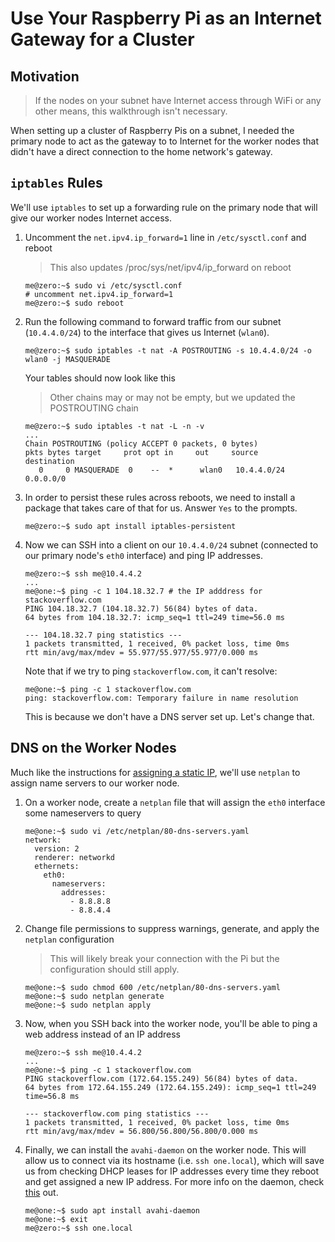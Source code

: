 # Use Your Raspberry Pi as an Internet Gateway for a Cluster

## Motivation

> If the nodes on your subnet have Internet access through WiFi or any other means, this walkthrough isn't necessary.

When setting up a cluster of Raspberry Pis on a subnet, I needed the primary node to act as the gateway to to Internet for the worker nodes that didn't have a direct connection to the home network's gateway.

## `iptables` Rules

We'll use `iptables` to set up a forwarding rule on the primary node that will give our worker nodes Internet access.

1. Uncomment the `net.ipv4.ip_forward=1` line in `/etc/sysctl.conf` and reboot
    > This also updates /proc/sys/net/ipv4/ip_forward on reboot
    ```
    me@zero:~$ sudo vi /etc/sysctl.conf
    # uncomment net.ipv4.ip_forward=1
    me@zero:~$ sudo reboot
    ```
2. Run the following command to forward traffic from our subnet (`10.4.4.0/24`) to the interface that gives us Internet (`wlan0`).
    ```
    me@zero:~$ sudo iptables -t nat -A POSTROUTING -s 10.4.4.0/24 -o wlan0 -j MASQUERADE
    ```
    Your tables should now look like this
    > Other chains may or may not be empty, but we updated the POSTROUTING chain
    ```
    me@zero:~$ sudo iptables -t nat -L -n -v
    ...
    Chain POSTROUTING (policy ACCEPT 0 packets, 0 bytes)
    pkts bytes target     prot opt in     out     source               destination
       0     0 MASQUERADE  0    --  *      wlan0   10.4.4.0/24          0.0.0.0/0
    ```
3. In order to persist these rules across reboots, we need to install a package that takes care of that for us. Answer `Yes` to the prompts.
    ```
    me@zero:~$ sudo apt install iptables-persistent
    ```
4. Now we can SSH into a client on our `10.4.4.0/24` subnet (connected to our primary node's `eth0` interface) and ping IP addresses.
    ```
    me@zero:~$ ssh me@10.4.4.2
    ...
    me@one:~$ ping -c 1 104.18.32.7 # the IP adddress for stackoverflow.com
    PING 104.18.32.7 (104.18.32.7) 56(84) bytes of data.
    64 bytes from 104.18.32.7: icmp_seq=1 ttl=249 time=56.0 ms

    --- 104.18.32.7 ping statistics ---
    1 packets transmitted, 1 received, 0% packet loss, time 0ms
    rtt min/avg/max/mdev = 55.977/55.977/55.977/0.000 ms
    ```
    Note that if we try to ping `stackoverflow.com`, it can't resolve:
    ```
    me@one:~$ ping -c 1 stackoverflow.com
    ping: stackoverflow.com: Temporary failure in name resolution
    ```
    This is because we don't have a DNS server set up. Let's change that.

## DNS on the Worker Nodes

Much like the instructions for [assigning a static IP](./static-ip-address.md), we'll use `netplan` to assign name servers to our worker node.

1. On a worker node, create a `netplan` file that will assign the `eth0` interface some nameservers to query
    ```
    me@one:~$ sudo vi /etc/netplan/80-dns-servers.yaml
    network:
      version: 2
      renderer: networkd
      ethernets:
        eth0:
          nameservers:
            addresses:
              - 8.8.8.8
              - 8.8.4.4
    ```
2. Change file permissions to suppress warnings, generate, and apply the `netplan` configuration
    > This will likely break your connection with the Pi but the configuration should still apply.
    ```
    me@one:~$ sudo chmod 600 /etc/netplan/80-dns-servers.yaml
    me@one:~$ sudo netplan generate
    me@one:~$ sudo netplan apply
    ```
3. Now, when you SSH back into the worker node, you'll be able to ping a web address instead of an IP address
    ```
    me@zero:~$ ssh me@10.4.4.2
    ...
    me@one:~$ ping -c 1 stackoverflow.com
    PING stackoverflow.com (172.64.155.249) 56(84) bytes of data.
    64 bytes from 172.64.155.249 (172.64.155.249): icmp_seq=1 ttl=249 time=56.8 ms

    --- stackoverflow.com ping statistics ---
    1 packets transmitted, 1 received, 0% packet loss, time 0ms
    rtt min/avg/max/mdev = 56.800/56.800/56.800/0.000 ms
    ```
4. Finally, we can install the `avahi-daemon` on the worker node. This will allow us to connect via its hostname (i.e. `ssh one.local`), which will save us from checking DHCP leases for IP addresses every time they reboot and get assigned a new IP address. For more info on the daemon, check [this](https://linux.die.net/man/8/avahi-daemon) out.
    ```
    me@one:~$ sudo apt install avahi-daemon
    me@one:~$ exit
    me@zero:~$ ssh one.local
    ```
